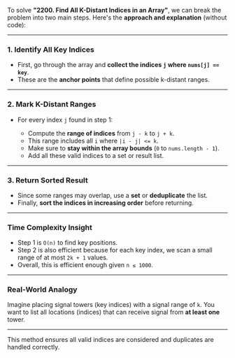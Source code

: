 To solve **"2200. Find All K-Distant Indices in an Array"**, we can break the problem into two main steps. Here's the **approach and explanation** (without code):

---

### **1. Identify All Key Indices**

* First, go through the array and **collect the indices `j` where `nums[j] == key`**.
* These are the **anchor points** that define possible k-distant ranges.

---

### **2. Mark K-Distant Ranges**

* For every index `j` found in step 1:

  * Compute the **range of indices** from `j - k` to `j + k`.
  * This range includes all `i` where `|i - j| <= k`.
  * Make sure to **stay within the array bounds** (`0` to `nums.length - 1`).
  * Add all these valid indices to a set or result list.

---

### **3. Return Sorted Result**

* Since some ranges may overlap, use a **set** or **deduplicate** the list.
* Finally, **sort the indices in increasing order** before returning.

---

### **Time Complexity Insight**

* Step 1 is `O(n)` to find key positions.
* Step 2 is also efficient because for each key index, we scan a small range of at most `2k + 1` values.
* Overall, this is efficient enough given `n ≤ 1000`.

---

### **Real-World Analogy**

Imagine placing signal towers (key indices) with a signal range of `k`. You want to list all locations (indices) that can receive signal from **at least one** tower.

---

This method ensures all valid indices are considered and duplicates are handled correctly.
